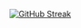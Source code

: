 [![GitHub Streak](https://streak-stats.demolab.com?user=nivsee&theme=dark&hide_border=true&background=45%2C1A0031%2C001729)](https://git.io/streak-stats)
